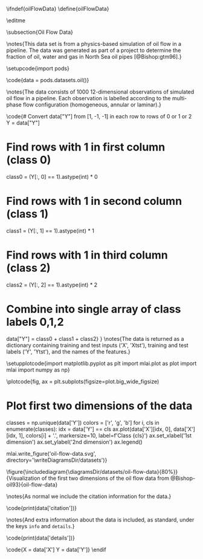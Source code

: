 \ifndef{oilFlowData}
\define{oilFlowData}

\editme

\subsection{Oil Flow Data}

\notes{This data set is from a physics-based simulation of oil flow in a pipeline. The data was generated as part of a project to determine the fraction of oil, water and gas in North Sea oil pipes [@Bishop:gtm96].}

\setupcode{import pods}

\code{data = pods.datasets.oil()}

\notes{The data consists of 1000 12-dimensional observations of simulated oil flow in a pipeline. Each observation is labelled according to the multi-phase flow configuration (homogeneous, annular or laminar).}

\code{# Convert data["Y"] from [1, -1, -1] in each row to rows of 0 or 1 or 2
Y = data["Y"]
# Find rows with 1 in first column (class 0)
class0 = (Y[:, 0] == 1).astype(int) * 0
# Find rows with 1 in second column (class 1) 
class1 = (Y[:, 1] == 1).astype(int) * 1
# Find rows with 1 in third column (class 2)
class2 = (Y[:, 2] == 1).astype(int) * 2
# Combine into single array of class labels 0,1,2
data["Y"] = class0 + class1 + class2}
}
\notes{The data is returned as a dictionary containing training and test inputs ('X', 'Xtst'), training and test labels ('Y', 'Ytst'), and the names of the features.}


\setupplotcode{import matplotlib.pyplot as plt
import mlai.plot as plot
import mlai
import numpy as np}

\plotcode{fig, ax = plt.subplots(figsize=plot.big_wide_figsize)
# Plot first two dimensions of the data
classes = np.unique(data['Y'])
colors = ['r', 'g', 'b']
for i, cls in enumerate(classes):
    idx = data['Y'] == cls
    ax.plot(data['X'][idx, 0], data['X'][idx, 1], colors[i] + '.', 
            markersize=10, label=f'Class {cls}')
ax.set_xlabel('1st dimension')
ax.set_ylabel('2nd dimension')
ax.legend()

mlai.write_figure('oil-flow-data.svg', directory='\writeDiagramsDir/datasets')}

\figure{\includediagram{\diagramsDir/datasets/oil-flow-data}{80%}}{Visualization of the first two dimensions of the oil flow data from @Bishop-oil93}{oil-flow-data}

\notes{As normal we include the citation information for the data.}

\code{print(data['citation'])}

\notes{And extra information about the data is included, as standard, under the keys `info` and `details`.}

\code{print(data['details'])}

\code{X = data['X']
Y = data['Y']}
\endif
